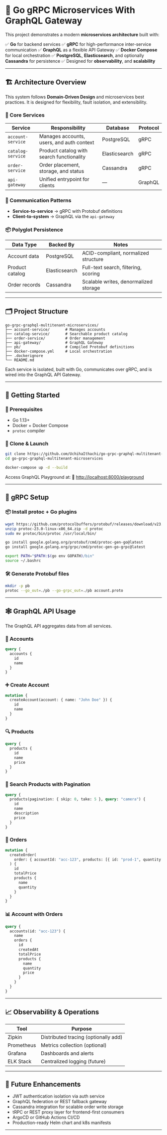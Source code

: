 # 🧩 Go gRPC Microservices With GraphQL Gateway

This project demonstrates a modern **microservices architecture** built with:

✅ **Go** for backend services
✅ **gRPC** for high-performance inter-service communication
✅ **GraphQL** as a flexible API Gateway
✅ **Docker Compose** for local orchestration
✅ **PostgreSQL**, **Elasticsearch**, and optionally **Cassandra** for persistence
✅ Designed for **observability**, and **scalability**

---

## 🏗️ Architecture Overview

This system follows **Domain-Driven Design** and microservices best practices. It is designed for flexibility, fault isolation, and extensibility.

### 🔧 Core Services

| Service           | Responsibility                            | Database      | Protocol |
| ----------------- | ----------------------------------------- | ------------- | -------- |
| `account-service` | Manages accounts, users, and auth context | PostgreSQL    | gRPC     |
| `catalog-service` | Product catalog with search functionality | Elasticsearch | gRPC     |
| `order-service`   | Order placement, storage, and status      | Cassandra     | gRPC     |
| `api-gateway`     | Unified entrypoint for clients            | —             | GraphQL  |

### 🔁 Communication Patterns

- **Service-to-service** → gRPC with Protobuf definitions
- **Client-to-system** → GraphQL via the `api-gateway`

### 📦 Polyglot Persistence

| Data Type       | Backed By     | Notes                                 |
| --------------- | ------------- | ------------------------------------- |
| Account data    | PostgreSQL    | ACID-compliant, normalized structure  |
| Product catalog | Elasticsearch | Full-text search, filtering, scoring  |
| Order records   | Cassandra     | Scalable writes, denormalized storage |

---

## 🗂️ Project Structure

```text
go-grpc-graphql-multitenant-microservices/
├── account-service/       # Manages accounts
├── catalog-service/       # Searchable product catalog
├── order-service/         # Order management
├── api-gateway/           # GraphQL Gateway
├── pb/                    # Compiled Protobuf definitions
├── docker-compose.yml     # Local orchestration
├── .dockerignore
└── README.md
```

Each service is isolated, built with Go, communicates over gRPC, and is wired into the GraphQL API Gateway.

---

## 🚀 Getting Started

### 🧰 Prerequisites

- Go 1.13+
- Docker + Docker Compose
- `protoc` compiler

### 🧬 Clone & Launch

```bash
git clone https://github.com/UchihaIthachi/go-grpc-graphql-multitenant-microservices
cd go-grpc-graphql-multitenant-microservices

docker-compose up -d --build
```

Access GraphQL Playground at:
📍 [http://localhost:8000/playground](http://localhost:8000/playground)

---

## 🔧 gRPC Setup

### 📦 Install protoc + Go plugins

```bash
wget https://github.com/protocolbuffers/protobuf/releases/download/v23.0/protoc-23.0-linux-x86_64.zip
unzip protoc-23.0-linux-x86_64.zip -d protoc
sudo mv protoc/bin/protoc /usr/local/bin/

go install google.golang.org/protobuf/cmd/protoc-gen-go@latest
go install google.golang.org/grpc/cmd/protoc-gen-go-grpc@latest

export PATH="$PATH:$(go env GOPATH)/bin"
source ~/.bashrc
```

### 🛠️ Generate Protobuf files

```bash
mkdir -p pb
protoc --go_out=./pb --go-grpc_out=./pb account.proto
```

---

## 🕸️ GraphQL API Usage

The GraphQL API aggregates data from all services.

### 📘 Accounts

```graphql
query {
  accounts {
    id
    name
  }
}
```

### ➕ Create Account

```graphql
mutation {
  createAccount(account: { name: "John Doe" }) {
    id
    name
  }
}
```

### 🔍 Products

```graphql
query {
  products {
    id
    name
    price
  }
}
```

### 🔎 Search Products with Pagination

```graphql
query {
  products(pagination: { skip: 0, take: 5 }, query: "camera") {
    id
    name
    description
    price
  }
}
```

### 🧾 Orders

```graphql
mutation {
  createOrder(
    order: { accountId: "acc-123", products: [{ id: "prod-1", quantity: 2 }] }
  ) {
    id
    totalPrice
    products {
      name
      quantity
    }
  }
}
```

### 📊 Account with Orders

```graphql
query {
  accounts(id: "acc-123") {
    name
    orders {
      id
      createdAt
      totalPrice
      products {
        name
        quantity
        price
      }
    }
  }
}
```

---

## 📈 Observability & Operations

| Tool       | Purpose                              |
| ---------- | ------------------------------------ |
| Zipkin     | Distributed tracing (optionally add) |
| Prometheus | Metrics collection (optional)        |
| Grafana    | Dashboards and alerts                |
| ELK Stack  | Centralized logging (future)         |

---

## 🧠 Future Enhancements

- JWT authentication isolation via auth service
- GraphQL federation or REST fallback gateway
- Cassandra integration for scalable order write storage
- tRPC or REST proxy layer for frontend-first consumers
- ArgoCD or GitHub Actions CI/CD
- Production-ready Helm chart and k8s manifests

---
